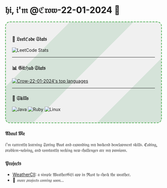
# 𝔥𝔦, 𝔦'𝔪 @ℭ𝔯𝔬𝔴-22-01-2024 👋

<div style="border: 2px dashed #4CAF50; padding: 20px; border-radius: 15px; background: linear-gradient(135deg, #f0f0f0 25%, #d5e3d9 25%, #d5e3d9 50%, #f0f0f0 50%, #f0f0f0 75%, #d5e3d9 75%, #d5e3d9);">

### 💼 𝔏𝔢𝔢𝔱ℭ𝔬𝔡𝔢 𝔖𝔱𝔞𝔱𝔰
![LeetCode Stats](https://leetcard.jacoblin.cool/Crow_666)

<hr>

### 📊 𝔊𝔦𝔱ℌ𝔲𝔟 𝔖𝔱𝔞𝔱𝔰
[![Crow-22-01-2024's top languages](https://github-readme-stats.vercel.app/api/top-langs/?username=Crow-22-01-2024&theme=blue-green)](https://github.com/anuraghazra/github-readme-stats)
<hr>

### 🔧 𝔖𝔨𝔦𝔩𝔩𝔰
![Java](https://img.shields.io/badge/Java-ED8B00?style=for-the-badge&logo=java&logoColor=white)
![Ruby](https://img.shields.io/badge/Ruby-CC342D?style=for-the-badge&logo=ruby&logoColor=white)
![Linux](https://img.shields.io/badge/Linux-FCC624?style=for-the-badge&logo=linux&logoColor=black)

</div>

### 𝔄𝔟𝔬𝔲𝔱 𝔐𝔢
𝔦'𝔪 𝔠𝔲𝔯𝔯𝔢𝔫𝔱𝔩𝔶 𝔩𝔢𝔞𝔯𝔫𝔦𝔫𝔤 𝔖𝔭𝔯𝔦𝔫𝔤 𝔅𝔬𝔬𝔱 𝔞𝔫𝔡 𝔢𝔵𝔭𝔞𝔫𝔡𝔦𝔫𝔤 𝔪𝔶 𝔟𝔞𝔠𝔨𝔢𝔫𝔡 𝔡𝔢𝔳𝔢𝔩𝔬𝔭𝔪𝔢𝔫𝔱 𝔰𝔨𝔦𝔩𝔩𝔰. ℭ𝔬𝔡𝔦𝔫𝔤, 𝔭𝔯𝔬𝔟𝔩𝔢𝔪-𝔰𝔬𝔩𝔳𝔦𝔫𝔤, 𝔞𝔫𝔡 𝔠𝔬𝔫𝔰𝔱𝔞𝔫𝔱𝔩𝔶 𝔰𝔢𝔢𝔨𝔦𝔫𝔤 𝔫𝔢𝔴 𝔠𝔥𝔞𝔩𝔩𝔢𝔫𝔤𝔢𝔰 𝔞𝔯𝔢 𝔪𝔶 𝔭𝔞𝔰𝔰𝔦𝔬𝔫𝔰.

### 𝔓𝔯𝔬𝔧𝔢𝔠𝔱𝔰
- [WeatherClI](https://github.com/Crow-22-01-2024/weathercliapp): 𝔞 𝔰𝔦𝔪𝔭𝔩𝔢 𝔚𝔢𝔞𝔱𝔥𝔢𝔯𝔊𝔏𝔦 𝔞𝔭𝔭 𝔦𝔫 ℜ𝔲𝔰𝔱 𝔱𝔬 𝔠𝔥𝔢𝔠𝔨 𝔱𝔥𝔢 𝔴𝔢𝔞𝔱𝔥𝔢𝔯.
- 🚧 *𝔪𝔬𝔯𝔢 𝔭𝔯𝔬𝔧𝔢𝔠𝔱𝔰 𝔠𝔬𝔪𝔦𝔫𝔤 𝔰𝔬𝔬𝔫...*


